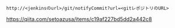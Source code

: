 
    http://<jenkinsのurl>/git/notifyCommit?url=<gitレポジトリのURL>

https://qiita.com/setoazusa/items/c19af227bd5dd2a442c8